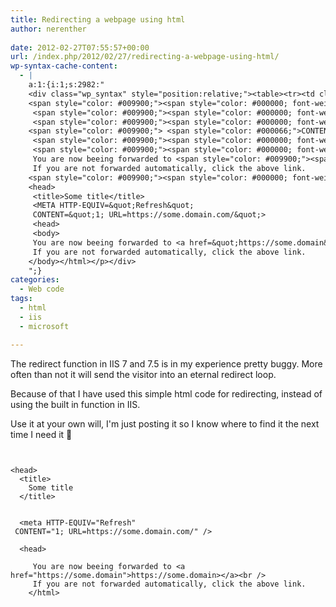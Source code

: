 ```yaml
---
title: Redirecting a webpage using html
author: nerenther
 
date: 2012-02-27T07:55:57+00:00
url: /index.php/2012/02/27/redirecting-a-webpage-using-html/
wp-syntax-cache-content:
  - |
    a:1:{i:1;s:2982:"
    <div class="wp_syntax" style="position:relative;"><table><tr><td class="code"><pre class="xml" style="font-family:monospace;"><span style="color: #009900;"><span style="color: #000000; font-weight: bold;"><html<span style="color: #000000; font-weight: bold;">></span></span></span>
    <span style="color: #009900;"><span style="color: #000000; font-weight: bold;"><head<span style="color: #000000; font-weight: bold;">></span></span></span>
     <span style="color: #009900;"><span style="color: #000000; font-weight: bold;"><title<span style="color: #000000; font-weight: bold;">></span></span></span>Some title<span style="color: #009900;"><span style="color: #000000; font-weight: bold;"></title<span style="color: #000000; font-weight: bold;">></span></span></span>
     <span style="color: #009900;"><span style="color: #000000; font-weight: bold;"><META</span> <span style="color: #000066;">HTTP-EQUIV</span>=<span style="color: #ff0000;">&quot;Refresh&quot;</span></span>
    <span style="color: #009900;"> <span style="color: #000066;">CONTENT</span>=<span style="color: #ff0000;">&quot;1; URL=https://some.domain.com/&quot;</span><span style="color: #000000; font-weight: bold;">></span></span>
     <span style="color: #009900;"><span style="color: #000000; font-weight: bold;"><head<span style="color: #000000; font-weight: bold;">></span></span></span>
     <span style="color: #009900;"><span style="color: #000000; font-weight: bold;"><body<span style="color: #000000; font-weight: bold;">></span></span></span>
     You are now beeing forwarded to <span style="color: #009900;"><span style="color: #000000; font-weight: bold;"><a</span> <span style="color: #000066;">href</span>=<span style="color: #ff0000;">&quot;https://some.domain&quot;</span><span style="color: #000000; font-weight: bold;">></span></span>https://some.domain><span style="color: #009900;"><span style="color: #000000; font-weight: bold;"></a<span style="color: #000000; font-weight: bold;">></span></span><span style="color: #000000; font-weight: bold;"><br<span style="color: #000000; font-weight: bold;">></span></span></span>
     If you are not forwarded automatically, click the above link.
    <span style="color: #009900;"><span style="color: #000000; font-weight: bold;"></body<span style="color: #000000; font-weight: bold;">></span></span><span style="color: #000000; font-weight: bold;"></html<span style="color: #000000; font-weight: bold;">></span></span></span> ```</td></tr></table><p class="theCode" style="display:none;"><html>
    <head>
     <title>Some title</title>
     <META HTTP-EQUIV=&quot;Refresh&quot;
     CONTENT=&quot;1; URL=https://some.domain.com/&quot;>
     <head>
     <body>
     You are now beeing forwarded to <a href=&quot;https://some.domain&quot;>https://some.domain></a><br>
     If you are not forwarded automatically, click the above link.
    </body></html></p></div>
    ";}
categories:
  - Web code
tags:
  - html
  - iis
  - microsoft

---
```

The redirect function in IIS 7 and 7.5 is in my experience pretty buggy. More often than not it will send the visitor into an eternal redirect loop.

Because of that I have used this simple html code for redirecting, instead of using the built in function in IIS.

Use it at your own will, I'm just posting it so I know where to find it the next time I need it 🙂

```


<head>
  <title>
    Some title
  </title>
   
  
  <meta HTTP-EQUIV="Refresh"
 CONTENT="1; URL=https://some.domain.com/" />
  
  <head>
    
     You are now beeing forwarded to <a href="https://some.domain">https://some.domain></a><br />
     If you are not forwarded automatically, click the above link.
    </html> 
```